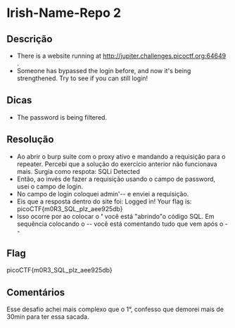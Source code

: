 # Irish-Name-Repo 2

## Descrição
- There is a website running at http://jupiter.challenges.picoctf.org:64649 .
- Someone has bypassed the login before, and now it's being strengthened. Try to see if you can still login!

## Dicas
* The password is being filtered.

## Resolução
* Ao abrir o burp suite com o proxy ativo e mandando a requisição para o repeater. Percebi que a solução do exercício anterior não funcionava mais. Surgia como respota: SQLi Detected
* Então, ao invés de fazer a requisição usando o campo de password, usei o campo de login. 
* No campo de login coloquei admin'-- e enviei a requisição. 
* Eis que a resposta dentro do site foi: Logged in! Your flag is: picoCTF{m0R3_SQL_plz_aee925db}
* Isso ocorre por ao colocar o **'** você está "abrindo"o código SQL. Em sequência colocando o -- você está comentando tudo que vem após o --

## Flag
picoCTF{m0R3_SQL_plz_aee925db}

## Comentários
Esse desafio achei mais complexo que o 1°, confesso que demorei mais de 30min para ter essa sacada. 
